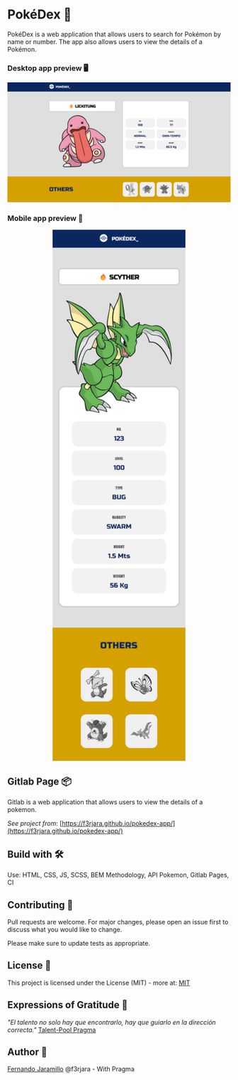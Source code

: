 # PokéDex  🚀

PokéDex is a web application that allows users to search for Pokémon by name or number. The app also allows users to view the details of a Pokémon.

### Desktop app preview 🖥️
<img title="App in Desktop" alt="PokeDex for Desktop" src="/docs/assets/img/PokeDex.png">

### Mobile app preview 📲
<div align="center">
  <img title="App in Desktop" alt="PokeDex for Mobile" src="/docs/assets/img/PokeDex-mobile.png" width=300px>
</div>

## Gitlab Page 📦

Gitlab is a web application that allows users to view the details of a pokemon.

*See project from*: [https://f3rjara.github.io/pokedex-app/](https://f3rjara.github.io/pokedex-app/)

## Build with 🛠️

Use: HTML, CSS, JS, SCSS, BEM Methodology, API Pokemon, Gitlab Pages, CI

## Contributing 👾
Pull requests are welcome. For major changes, please open an issue first to discuss what you would like to change.

Please make sure to update tests as appropriate.

## License 📄
This project is licensed under the License (MIT) - more at: [MIT](https://choosealicense.com/licenses/mit/)

## Expressions of Gratitude 🎁
*"El talento no solo hay que encontrarlo, hay que guiarlo en la dirección correcta."*
[Talent-Pool Pragma](https://www.pragma.com.co/sobre-pragma)


## Author 🤖
[Fernando Jaramillo](https://fernando-jaramillo.com/) @f3rjara - With Pragma 